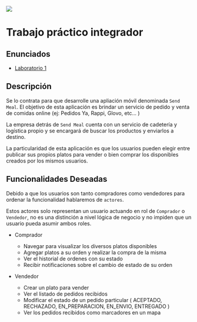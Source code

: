 ![](https://www.frsf.utn.edu.ar/templates/utn17/img/utnsantafe-color.png)

# Trabajo práctico integrador

## Enunciados

- [Laboratorio 1](laboratorio-01/laboratorio-01.md)

## Descripción

Se lo contrata para que desarrolle una apliación móvil denominada `Send Meal`. El objetivo de esta aplicación es brindar un servicio de pedido y venta de comidas online (ej: Pedidos Ya, Rappi, Glovo, etc... )

La empresa detrás de `Send Meal` cuenta con un servicio de cadetería y logística propio y se encargará de buscar los productos y enviarlos a destino.

La particularidad de esta aplicación es que los usuarios pueden elegir entre publicar sus propios platos para vender o bien comprar los disponibles creados por los mismos usuarios.

## Funcionalidades Deseadas

Debido a que los usuarios son tanto compradores como vendedores para ordenar la funcionalidad hablaremos de `actores`.

Estos actores solo representan un usuario actuando en rol de `Comprador` o `Vendedor`, no es una distinción a nivel lógica de negocio y no impiden que un usuario pueda asumir ambos roles.

- Comprador

  - Navegar para visualizar los diversos platos disponibles
  - Agregar platos a su orden y realizar la compra de la misma
  - Ver el historial de ordenes con su estado
  - Recibir notificaciones sobre el cambio de estado de su orden

- Vendedor
  - Crear un plato para vender
  - Ver el listado de pedidos recibidos
  - Modificar el estado de un pedido particular ( ACEPTADO, RECHAZADO, EN_PREPARACION, EN_ENVIO, ENTREGADO )
  - Ver los pedidos recibidos como marcadores en un mapa

